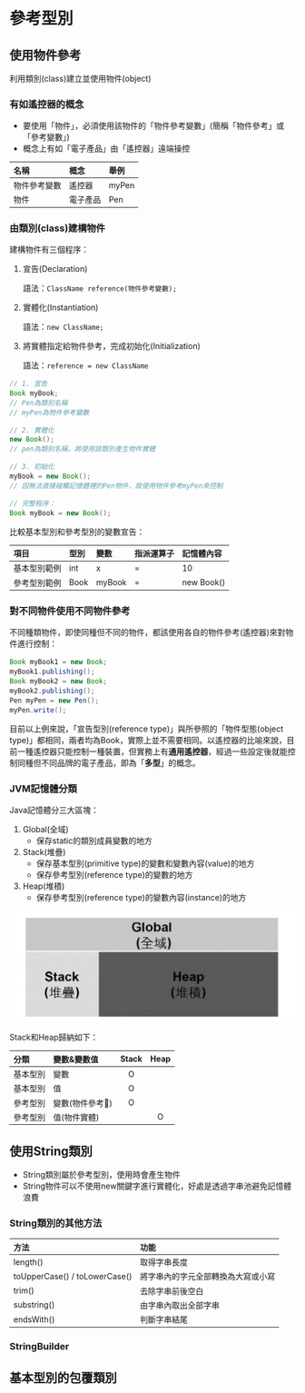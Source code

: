 # 參考型別

## 使用物件參考

利用類別\(class\)建立並使用物件\(object\)

### 有如遙控器的概念

* 要使用「物件」，必須使用該物件的「物件參考變數」\(簡稱「物件參考」或「參考變數」\)
* 概念上有如「電子產品」由「遙控器」遠端操控

| 名稱 | 概念 | 舉例 |
| :--- | :--- | :--- |
| 物件參考變數 | 遙控器 | myPen |
| 物件 | 電子產品 | Pen |

### 由類別\(class\)建構物件

建構物件有三個程序：

1. 宣告\(Declaration\)

   語法：`ClassName reference(物件參考變數);`

2. 實體化\(Instantiation\)

   語法：`new ClassName;`

3. 將實體指定給物件參考，完成初始化\(Initialization\)

   語法：`reference = new ClassName`

```java
// 1. 宣告
Book myBook;
// Pen為類別名稱
// myPen為物件參考變數
```

```java
// 2. 實體化
new Book();
// pen為類別名稱，將使用該類別產生物件實體
```

```java
// 3. 初始化
myBook = new Book();
// 因無法直接碰觸記憶體裡的Pen物件，故使用物件參考myPen來控制
```

```java
// 完整程序：
Book myBook = new Book();
```

比較基本型別和參考型別的變數宣告：

| 項目 | 型別 | 變數 | 指派運算子 | 記憶體內容 |
| :--- | :--- | :--- | :--- | :--- |
| 基本型別範例 | int | x | = | 10 |
| 參考型別範例 | Book | myBook | = | new Book\(\) |

### 對不同物件使用不同物件參考

不同種類物件，即使同種但不同的物件，都該使用各自的物件參考\(遙控器\)來對物件進行控制：

```java
Book myBook1 = new Book;
myBook1.publishing();
Book myBook2 = new Book;
myBook2.publishing();
Pen myPen = new Pen();
myPen.write();
```

目前以上例來說，「宣告型別\(reference type\)」與所參照的「物件型態\(object type\)」都相同，兩者均為Book，實際上並不需要相同。以遙控器的比喻來說，目前一種遙控器只能控制一種裝置，但實務上有**通用遙控器**，經過一些設定後就能控制同種但不同品牌的電子產品，即為「**多型**」的概念。

### JVM記憶體分類

Java記憶體分三大區塊：

1. Global\(全域\)
   * 保存static的類別成員變數的地方
2. Stack\(堆疊\)
   * 保存基本型別\(primitive type\)的變數和變數內容\(value\)的地方
   * 保存參考型別\(reference type\)的變數的地方
3. Heap\(堆積\)
   * 保存參考型別\(reference type\)的變數內容\(instance\)的地方

![JVM&#x8A18;&#x61B6;&#x9AD4;&#x5206;&#x985E;](../../../.gitbook/assets/2020-11-05-22-01-46.png)

Stack和Heap歸納如下：

| 分類 | 變數&變數值 | Stack | Heap |
| :--- | :--- | :---: | :---: |
| 基本型別 | 變數 | O |  |
| 基本型別 | 值 | O |  |
| 參考型別 | 變數\(物件參考\) | O |  |
| 參考型別 | 值\(物件實體\) |  | O |

## 使用String類別

* String類別屬於參考型別，使用時會產生物件
* String物件可以不使用new關鍵字進行實體化，好處是透過字串池避免記憶體浪費

### String類別的其他方法

| 方法 | 功能 |
| :--- | :--- |
| length\(\) | 取得字串長度 |
| toUpperCase\(\) / toLowerCase\(\) | 將字串內的字元全部轉換為大寫或小寫 |
| trim\(\) | 去除字串前後空白 |
| substring\(\) | 由字串內取出全部字串 |
| endsWith\(\) | 判斷字串結尾 |

### StringBuilder

## 基本型別的包覆類別

